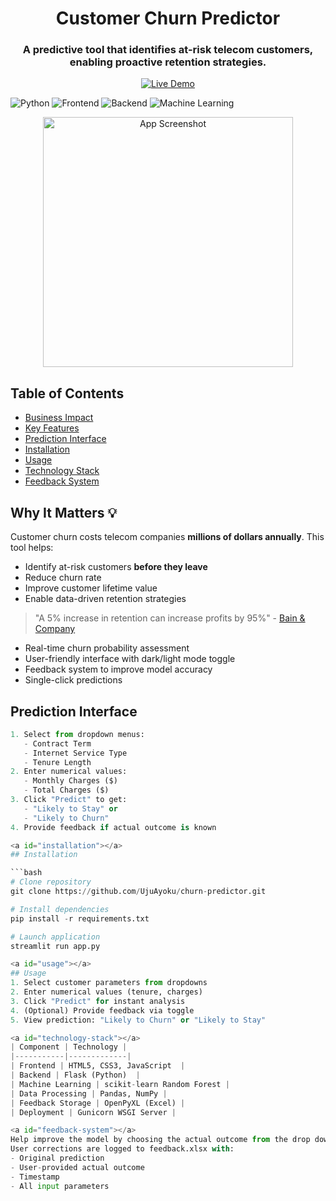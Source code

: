 <a id="readme-top"></a>

<div align="center">
  <h1>Customer Churn Predictor</h1>
  <h3>A predictive tool that identifies at-risk telecom customers, enabling proactive retention strategies.</h3>
  
  [![Live Demo](https://img.shields.io/badge/Try-Live_Demo-green)]()

</div>

![Python](https://img.shields.io/badge/python-3670A0?style=for-the-badge&logo=python&logoColor=ffdd54)
![Frontend](https://img.shields.io/badge/Frontend-HTML5/CSS3/JS-FF5722?style=for-the-badge)
![Backend](https://img.shields.io/badge/Backend-Flask-000000?style=for-the-badge&logo=flask&logoColor=white)
![Machine Learning](https://img.shields.io/badge/ML-Random_Forest-96%25_FI_Score-blueviolet)

<div align="center">
  <img src="https://via.placeholder.com/600x400?text=Churn+Predictor+Interface" alt="App Screenshot" width="400">
</div>

## Table of Contents
- [Business Impact](#business-impact)
- [Key Features](#key-features)
- [Prediction Interface](#prediction-interface)
- [Installation](#installation)
- [Usage](#usage)
- [Technology Stack](#technology-stack)
- [Feedback System](#feedback-system)

<a id="why-it-matters"></a>
## Why It Matters 💡

Customer churn costs telecom companies **millions of dollars annually**. This tool helps:
- Identify at-risk customers **before they leave**
- Reduce churn rate  
- Improve customer lifetime value
- Enable data-driven retention strategies

> "A 5% increase in retention can increase profits by 95%" - [Bain & Company](https://www.bain.com/insights/retaining-customers-is-the-real-challenge/)

<a id="key-features"></a>
- Real-time churn probability assessment
- User-friendly interface with dark/light mode toggle
- Feedback system to improve model accuracy
- Single-click predictions

<a id="prediction-interface"></a>
## Prediction Interface  

```python
1. Select from dropdown menus:
   - Contract Term
   - Internet Service Type
   - Tenure Length
2. Enter numerical values:
   - Monthly Charges ($)
   - Total Charges ($)
3. Click "Predict" to get:
   - "Likely to Stay" or 
   - "Likely to Churn"
4. Provide feedback if actual outcome is known

<a id="installation"></a>
## Installation  

```bash
# Clone repository
git clone https://github.com/UjuAyoku/churn-predictor.git

# Install dependencies
pip install -r requirements.txt

# Launch application
streamlit run app.py

<a id="usage"></a>
## Usage
1. Select customer parameters from dropdowns
2. Enter numerical values (tenure, charges)
3. Click "Predict" for instant analysis
4. (Optional) Provide feedback via toggle
5. View prediction: "Likely to Churn" or "Likely to Stay"

<a id="technology-stack"></a>
| Component | Technology |
|-----------|-------------|
| Frontend | HTML5, CSS3, JavaScript  |
| Backend | Flask (Python)  |
| Machine Learning | scikit-learn Random Forest |
| Data Processing | Pandas, NumPy |
| Feedback Storage | OpenPyXL (Excel) |
| Deployment | Gunicorn WSGI Server |

<a id="feedback-system"></a>
Help improve the model by choosing the actual outcome from the drop down menu and submitting feedback.
User corrections are logged to feedback.xlsx with:
- Original prediction
- User-provided actual outcome
- Timestamp
- All input parameters

